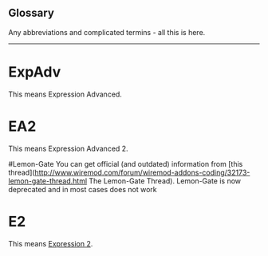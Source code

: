 ## <i class="fa fa-tags"></i> Glossary

Any abbreviations and complicated termins - all this is here.

---

# ExpAdv
This means Expression Advanced.

# EA2
This means Expression Advanced 2.

#Lemon-Gate
You can get official (and outdated) information from [this thread](http://www.wiremod.com/forum/wiremod-addons-coding/32173-lemon-gate-thread.html The Lemon-Gate Thread). Lemon-Gate is now deprecated and in most cases does not work

# E2
This means [Expression 2](http://wiki.wiremod.com/wiki/Expression_2).